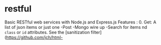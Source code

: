 # restful
Basic RESTful web services with Node.js and Express.js
Features :
0. Get: A list of json items or  just one
-Post
-Mongo wire up
-Search for items
nd `class` or `id` attributes. See the [sanitization filter](https://github.com/jch/html-
